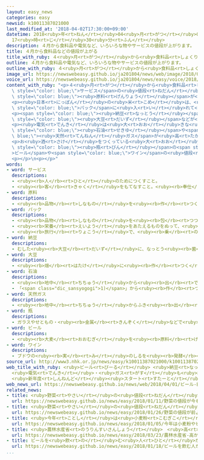 ```yaml
---
layout: easy_news
categories: easy
newsid: k10011387021000
last_modified_at: '2018-04-02T17:30:00+09:00'
datetime: 2018<ruby>年<rt>ねん</rt></ruby>04<ruby>月<rt>がつ</rt></ruby>02<ruby>日<rt>にち</rt></ruby>
  17<ruby>時<rt>じ</rt></ruby>30<ruby>分<rt>ふん</rt></ruby>
description: ４月から食料品や電気など、いろいろな物やサービスの値段が上がります。
title: ４月から食料品などの値段が上がる
title_with_ruby: ４<ruby>月<rt>がつ</rt></ruby>から<ruby>食料品<rt>しょくりょうひん</rt></ruby>などの<ruby>値段<rt>ねだん</rt></ruby>が<ruby>上<rt>あ</rt></ruby>がる
outline: ４月から食料品や電気など、いろいろな物やサービスの値段が上がります。
outline_with_ruby: ４<ruby>月<rt>がつ</rt></ruby>から<ruby>食料品<rt>しょくりょうひん</rt></ruby>や<ruby>電気<rt>でんき</rt></ruby>など、いろいろな<ruby>物<rt>もの</rt></ruby>やサービスの<ruby>値段<rt>ねだん</rt></ruby>が<ruby>上<rt>あ</rt></ruby>がります。
image_url: https://newswebeasy.github.io/ja201804/news/web/image/2018/04/01/K10011387021_1804010103_1804010703_01_02.jpg
voice_url: https://newswebeasy.github.io/ja201804/news/easy/voice/2018/04/02/k10011387021000.mp4
content_with_ruby: "<p>４<ruby>月<rt>がつ</rt></ruby>から<ruby>食料品<rt>しょくりょうひん</rt></ruby>や<ruby>電気<rt>でんき</rt></ruby>など、いろいろな<ruby>物<rt>もの</rt></ruby>や<span\
  \ style=\"color: blue;\">サービス</span>の<ruby>値段<rt>ねだん</rt></ruby>が<ruby>上<rt>あ</rt></ruby>がります。<ruby>荷物<rt>にもつ</rt></ruby>を<ruby>運<rt>はこ</rt></ruby>ぶのにかかるお<ruby>金<rt>かね</rt></ruby>や、<span\
  \ style=\"color: blue;\"><ruby>原料<rt>げんりょう</rt></ruby></span>が<ruby>高<rt>たか</rt></ruby>くなっているためです。</p>\n\
  <p><ruby>日本<rt>にっぽん</rt></ruby>の<ruby>米<rt>こめ</rt></ruby>は、<ruby>去年<rt>きょねん</rt></ruby><ruby>天気<rt>てんき</rt></ruby>が<ruby>悪<rt>わる</rt></ruby>かったりしたため３<ruby>年<rt>ねん</rt></ruby><ruby>続<rt>つづ</rt></ruby>けて<ruby>値段<rt>ねだん</rt></ruby>が<ruby>高<rt>たか</rt></ruby>くなっています。「<ruby>越後製菓<rt>えちごせいか</rt></ruby>」は<span\
  \ style=\"color: blue;\">パック</span>に<ruby>入<rt>い</rt></ruby>れて<ruby>売<rt>う</rt></ruby>っているごはんの<ruby>値段<rt>ねだん</rt></ruby>を<ruby>上<rt>あ</rt></ruby>げました。<ruby>牛丼<rt>ぎゅうどん</rt></ruby>の<ruby>店<rt>みせ</rt></ruby>の「<ruby>松屋<rt>まつや</rt></ruby>」は<ruby>料理<rt>りょうり</rt></ruby>の<ruby>値段<rt>ねだん</rt></ruby>を<ruby>上<rt>あ</rt></ruby>げます。</p>\n\
  <p><span style=\"color: blue;\"><ruby>納豆<rt>なっとう</rt></ruby></span>は２７<ruby>年<rt>ねん</rt></ruby><ruby>前<rt>まえ</rt></ruby>から<ruby>同<rt>おな</rt></ruby>じ<ruby>値段<rt>ねだん</rt></ruby>だった<ruby>会社<rt>かいしゃ</rt></ruby>が<ruby>値段<rt>ねだん</rt></ruby>を<ruby>上<rt>あ</rt></ruby>げます。<ruby>輸入<rt>ゆにゅう</rt></ruby>している<span\
  \ style=\"color: blue;\"><ruby>大豆<rt>だいず</rt></ruby></span>などが<ruby>高<rt>たか</rt></ruby>くなったためです。</p>\n\
  <p><ruby>電気<rt>でんき</rt></ruby>は<ruby>大<rt>おお</rt></ruby>きな<ruby>会社<rt>かいしゃ</rt></ruby><ruby>全部<rt>ぜんぶ</rt></ruby>が<ruby>値段<rt>ねだん</rt></ruby>を<ruby>上<rt>あ</rt></ruby>げます。ガスも４つの<ruby>大<rt>おお</rt></ruby>きな<ruby>会社<rt>かいしゃ</rt></ruby>が<ruby>値段<rt>ねだん</rt></ruby>を<ruby>上<rt>あ</rt></ruby>げます。<ruby>輸入<rt>ゆにゅう</rt></ruby>している<span\
  \ style=\"color: blue;\"><ruby>石油<rt>せきゆ</rt></ruby></span>や<span style=\"color:\
  \ blue;\"><ruby>天然<rt>てんねん</rt></ruby>ガス</span>が<ruby>高<rt>たか</rt></ruby>くなったためです。</p>\n\
  <p>お<ruby>酒<rt>さけ</rt></ruby>をつくっている<ruby>大<rt>おお</rt></ruby>きな<ruby>会社<rt>かいしゃ</rt></ruby>は、<span\
  \ style=\"color: blue;\"><ruby>瓶<rt>びん</rt></ruby></span>の<span style=\"color: blue;\"\
  >ビール</span>や<span style=\"color: blue;\">ワイン</span>の<ruby>値段<rt>ねだん</rt></ruby>を<ruby>上<rt>あ</rt></ruby>げました。</p>\n\
  <p></p>\n<p></p>"
words:
- word: サービス
  descriptions:
  - <ruby><rb>人</rb><rt>ひと</rt></ruby>のためにつくすこと。
  - <ruby><rb>客</rb><rt>きゃく</rt></ruby>をもてなすこと。<ruby><rb>奉仕</rb><rt>ほうし</rt></ruby>。
- word: 原料
  descriptions:
  - <ruby><rb>品物</rb><rt>しなもの</rt></ruby>を<ruby><rb>作</rb><rt>つく</rt></ruby>るための、もとになる<ruby><rb>物</rb><rt>もの</rt></ruby>。
- word: パック
  descriptions:
  - <ruby><rb>品物</rb><rt>しなもの</rt></ruby>を<ruby><rb>包</rb><rt>つつ</rt></ruby>むこと。<ruby><rb>包</rb><rt>つつ</rt></ruby>んだもの。また、<ruby><rb>容器</rb><rt>ようき</rt></ruby>などにつめること。<ruby><rb>容器</rb><rt>ようき</rt></ruby>。
  - <ruby><rb>栄養</rb><rt>えいよう</rt></ruby>をあたえるものをぬって、<ruby><rb>皮膚</rb><rt>ひふ</rt></ruby>をきれいにする<ruby><rb>方法</rb><rt>ほうほう</rt></ruby>。
  - <ruby><rb>旅行</rb><rt>りょこう</rt></ruby>で、<ruby><rb>乗</rb><rt>の</rt></ruby>り<ruby><rb>物</rb><rt>もの</rt></ruby>・ホテル・<ruby><rb>行</rb><rt>い</rt></ruby>き<ruby><rb>先</rb><rt>さき</rt></ruby>などをひとまとめにしたもの。パッケージ<ruby><rb>旅行</rb><rt>りょこう</rt></ruby>。
- word: 納豆
  descriptions:
  - むした<ruby><rb>大豆</rb><rt>だいず</rt></ruby>に、なっとう<ruby><rb>菌</rb><rt>きん</rt></ruby>をはたらかせてつくった<ruby><rb>食</rb><rt>た</rt></ruby>べ<ruby><rb>物</rb><rt>もの</rt></ruby>。
- word: 大豆
  descriptions:
  - <ruby><rb>畑</rb><rt>はたけ</rt></ruby>に<ruby><rb>作</rb><rt>つく</rt></ruby>る<ruby><rb>豆</rb><rt>まめ</rt></ruby>の<ruby><rb>一種</rb><rt>いっしゅ</rt></ruby>。<ruby><rb>種</rb><rt>たね</rt></ruby>には、たんぱく<ruby><rb>質</rb><rt>しつ</rt></ruby>が<ruby><rb>多</rb><rt>おお</rt></ruby>く、とうふ・みそ・なっとうなどにする。
- word: 石油
  descriptions:
  - <ruby><rb>地中</rb><rt>ちちゅう</rt></ruby>から<ruby><rb>出</rb><rt>で</rt></ruby>る、<ruby><rb>黒</rb><rt>くろ</rt></ruby>くどろどろした<ruby><rb>燃</rb><rt>も</rt></ruby>えやすい<ruby><rb>油</rb><rt>あぶら</rt></ruby>。<ruby><rb>大昔</rb><rt>おおむかし</rt></ruby>の<ruby><rb>生物</rb><rt>せいぶつ</rt></ruby>が<ruby><rb>地中</rb><rt>ちちゅう</rt></ruby>にうまってできたもの。<ruby><rb>地中</rb><rt>ちちゅう</rt></ruby>からとったままのものを<ruby><rb>原油</rb><rt>げんゆ</rt></ruby>といい、ガソリン・<ruby><rb>軽油</rb><rt>けいゆ</rt></ruby>・<ruby><rb>灯油</rb><rt>とうゆ</rt></ruby>・<ruby><rb>重油</rb><rt>じゅうゆ</rt></ruby>などを<ruby><rb>作</rb><rt>つく</rt></ruby>る。<ruby><rb>化学工業</rb><rt>かがくこうぎょう</rt></ruby>の<ruby><rb>原料</rb><rt>げんりょう</rt></ruby>としても<ruby><rb>使</rb><rt>つか</rt></ruby>われる。
  - 「<span class="dic_sansyogogi">1)</span>」から<ruby><rb>作</rb><rt>つく</rt></ruby>る<ruby><rb>燃料</rb><rt>ねんりょう</rt></ruby>やじゅんかつ<ruby><rb>油</rb><rt>ゆ</rt></ruby>などの<ruby><rb>製品</rb><rt>せいひん</rt></ruby>。<ruby><rb>特</rb><rt>とく</rt></ruby>に、<ruby><rb>灯油</rb><rt>とうゆ</rt></ruby>のこと。
- word: 天然ガス
  descriptions:
  - <ruby><rb>地中</rb><rt>ちちゅう</rt></ruby>からふき<ruby><rb>出</rb><rt>だ</rt></ruby>す、<ruby><rb>燃</rb><rt>も</rt></ruby>えるガス。
- word: 瓶
  descriptions:
  - ガラスやせともの・<ruby><rb>金属</rb><rt>きんぞく</rt></ruby>などで<ruby><rb>作</rb><rt>つく</rt></ruby>った<ruby><rb>入</rb><rt>い</rt></ruby>れ<ruby><rb>物</rb><rt>もの</rt></ruby>。
- word: ビール
  descriptions:
  - <ruby><rb>大麦</rb><rt>おおむぎ</rt></ruby>を<ruby><rb>原料</rb><rt>げんりょう</rt></ruby>にした<ruby><rb>酒</rb><rt>さけ</rt></ruby>。
- word: ワイン
  descriptions:
  - ブドウの<ruby><rb>実</rb><rt>み</rt></ruby>のしるを<ruby><rb>発酵</rb><rt>はっこう</rt></ruby>させて<ruby><rb>造</rb><rt>つく</rt></ruby>った<ruby><rb>酒</rb><rt>さけ</rt></ruby>。ぶどう<ruby><rb>酒</rb><rt>しゅ</rt></ruby>。
source_url: http://www3.nhk.or.jp/news/easy/k10011387021000/k10011387021000.html
web_title_with_ruby: <ruby>ビール<rt>びーる</rt></ruby> <ruby>納豆<rt>なっとう</rt></ruby> <ruby>牛丼<rt>ぎゅうどん</rt></ruby>…
  <ruby>電気<rt>でんき</rt></ruby>・<ruby>ガス<rt>がす</rt></ruby>も<ruby>続々<rt>ぞくぞく</rt></ruby><ruby>値上<rt>ねあ</rt></ruby>げ
  <ruby>新年度<rt>しんねんど</rt></ruby><ruby>スタート<rt>すたーと</rt></ruby>
web_news_url: https://newswebeasy.github.io/news/web/2018/04/01/ビール-納豆-牛丼-電気ガスも続々値上げ-新年度スタート
related_news:
- title: <ruby>野菜<rt>やさい</rt></ruby>の<ruby>値段<rt>ねだん</rt></ruby>が<ruby>今<rt>いま</rt></ruby>も<ruby>高<rt>たか</rt></ruby>い
  url: https://newswebeasy.github.io/news/easy/2018/01/11/野菜の値段が今も高い
- title: <ruby>野菜<rt>やさい</rt></ruby>の<ruby>値段<rt>ねだん</rt></ruby>が<ruby>前<rt>まえ</rt></ruby>よりもっと<ruby>高<rt>たか</rt></ruby>くなった
  url: https://newswebeasy.github.io/news/easy/2018/01/26/野菜の値段が前よりもっと高くなった
- title: <ruby>今年<rt>ことし</rt></ruby>は<ruby>小麦粉<rt>こむぎこ</rt></ruby>やビールなどの<ruby>値段<rt>ねだん</rt></ruby>を<ruby>高<rt>たか</rt></ruby>くする<ruby>会社<rt>かいしゃ</rt></ruby>が<ruby>多<rt>おお</rt></ruby>い
  url: https://newswebeasy.github.io/news/easy/2018/01/05/今年は小麦粉やビールなどの値段を高くする会社が多い
- title: <ruby>農林水産省<rt>のうりんすいさんしょう</rt></ruby>　<ruby>高<rt>たか</rt></ruby>かった<ruby>野菜<rt>やさい</rt></ruby>が<ruby>少<rt>すこ</rt></ruby>しずつ<ruby>安<rt>やす</rt></ruby>くなってきた
  url: https://newswebeasy.github.io/news/easy/2018/03/23/農林水産省-高かった野菜が少しずつ安くなってきた
- title: ビールを<ruby>飲<rt>の</rt></ruby>む<ruby>人<rt>ひと</rt></ruby>が<ruby>減<rt>へ</rt></ruby>り<ruby>続<rt>つづ</rt></ruby>けている
  url: https://newswebeasy.github.io/news/easy/2018/01/18/ビールを飲む人が減り続けている
...
```

